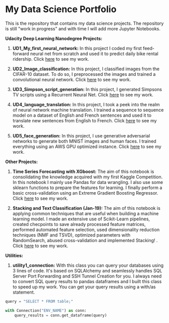 # My Data Science Portfolio

This is the repository that contains my data science projects. The repository is still "work in progress" and with time I will add more Jupyter Notebooks.

__Udacity Deep Learning Nanodegree Projects:__

1. __UD1_My_first_neural_network:__ In this project I coded my first feed-forward neural net from scratch and used it to predict daily bike rental ridership. Click [here](https://nbviewer.jupyter.org/github/CharlieKing7/data-science-projects/blob/master/UD1_My_first_neural_network.ipynb) to see my work.

2. __UD2_Image_classification:__ In this project, I classified images from the CIFAR-10 dataset. To do so, I preprocessed the images and trained a convolutional neural network. Click [here](https://nbviewer.jupyter.org/github/CharlieKing7/data-science-projects/blob/master/UD2_Image_classification.ipynb) to see my work.


3. __UD3_Simpson_script_generation:__ In this project, I generated Simpsons TV scripts using a Recurrent Neural Net. Click [here](https://nbviewer.jupyter.org/github/CharlieKing7/data-science-projects/blob/master/UD3_Simpson_script_generation.ipynb) to see my work.

4. __UD4_language_translation:__ In this project, I took a peek into the realm of neural network machine translation. I trained a sequence to sequence model on a dataset of English and French sentences and used it to translate new sentences from English to French. Click [here](https://nbviewer.jupyter.org/github/CharlieKing7/data-science-projects/blob/master/UD4_language_translation.ipynb) to see my work.

5. __UD5_face_generation:__ In this project, I use generative adversarial networks to generate both MNIST images and human faces. I trained everything using an AWS GPU optimized instance. Click [here](https://nbviewer.jupyter.org/github/CharlieKing7/data-science-projects/blob/master/UD5_face_generation.ipynb) to see my work.


__Other Projects:__

1. __Time Series Forecasting with XGboost:__ The aim of this notebook is consolidating the knowledge acquired with my first Kaggle Competition. In this notebook I mainly use Pandas for data wrangling. I also use some sklearn functions to prepare the features for learning. I finally perform a basic cross-validation using an Extreme Gradient Boosting Regressor. Click [here](https://nbviewer.jupyter.org/github/CharlieKing7/data-science-projects/blob/master/1_time-series-forecasting-xgboost.ipynb
) to see my work.

2. __Stacking and Text Classification (Jan-19):__ The aim of this notebook is applying common techniques that are useful when building a machine learning model. I made an extensive use of Scikit-Learn pipelines, created checpoints to save already processed feature matrices, performed automated feature selection, used dimensionality reduction techniques (NMF and TSVD), optimized parameters with RandomSearch, abused cross-validation and implemented Stacking! . Click [here](https://nbviewer.jupyter.org/github/CharlieKing7/data-science-projects/blob/master/2_stacking_and_text_classification.ipynb) to see my work.

__Utilities:__

1. __utility1_connection:__ With this class you can query your databases using 3 lines of code. It's based on SQLAlchemy and seamlessly handles SQL Server Port Forwarding and SSH Tunnel Creation for you. I always need to convert SQL query results to pandas dataframes and I built this class to speed up my work. You can get your query results using a with/as statement. 

```python
query = "SELECT * FROM table;"

with Connection("ENV_NAME") as conn:
    query_results = conn.get_dataframe(query)
```


